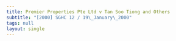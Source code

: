 ```yaml
---
title: Premier Properties Pte Ltd v Tan Soo Tiong and Others
subtitle: "[2000] SGHC 12 / 19\_January\_2000"
tags: null
layout: single
---
```


